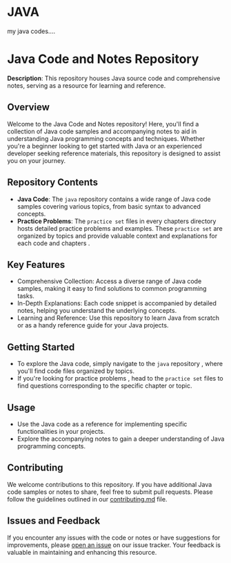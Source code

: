 # JAVA
my java codes....
# Java Code and Notes Repository

**Description**: This repository houses Java source code and comprehensive notes, serving as a resource for learning and reference.

## Overview

Welcome to the Java Code and Notes repository! Here, you'll find a collection of Java code samples and accompanying notes to aid in understanding Java programming concepts and techniques. Whether you're a beginner looking to get started with Java or an experienced developer seeking reference materials, this repository is designed to assist you on your journey.

## Repository Contents

- **Java Code**: The `java` repository contains a wide range of Java code samples covering various topics, from basic syntax to advanced concepts.
- **Practice Problems**: The `practice set` files in every chapters directory hosts detailed practice problems and examples. These `practice set` are organized by topics and provide valuable context and explanations for each code and chapters .

## Key Features

- Comprehensive Collection: Access a diverse range of Java code samples, making it easy to find solutions to common programming tasks.
- In-Depth Explanations: Each code snippet is accompanied by detailed notes, helping you understand the underlying concepts.
- Learning and Reference: Use this repository to learn Java from scratch or as a handy reference guide for your Java projects.

## Getting Started

- To explore the Java code, simply navigate to the `java` repository , where you'll find code files organized by topics.
- If you're looking for practice problems , head to the `practice set` files to find questions corresponding to the specific chapter or topic. 

## Usage

- Use the Java code as a reference for implementing specific functionalities in your projects.
- Explore the accompanying notes to gain a deeper understanding of Java programming concepts.

## Contributing

We welcome contributions to this repository. If you have additional Java code samples or notes to share, feel free to submit pull requests. Please follow the guidelines outlined in our [contributing.md](link-to-contributing-guidelines) file.

## Issues and Feedback

If you encounter any issues with the code or notes or have suggestions for improvements, please [open an issue](https://github.com/diveshpatil9104/JAVA/issues) on our issue tracker. Your feedback is valuable in maintaining and enhancing this resource.
